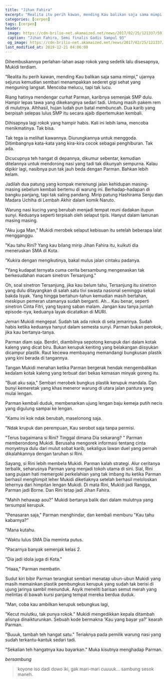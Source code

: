 ```yaml
---
title: "Jihan Fahira"
excerpt: "Realita itu perih kawan, mending Kau balikan saja sama mimpi."
categories: [cerpen]
tags: [cerpen]
header:
 image: https://cdn-brilio-net.akamaized.net/news/2017/02/25/121337/591626-jihan-fahiraa.jpg
 caption: "Jihan Fahira, Semi finalis Gadis Sampul 93"
 og_image: https://cdn-brilio-net.akamaized.net/news/2017/02/25/121337/591626-jihan-fahiraa.jpg
last_modified_at: 2019-12-21 04:06:00
---
```

Dihembuskannya perlahan-lahan asap rokok yang sedetik lalu disesapnya, Mukidi terdiam.

"Realita itu perih kawan, mending Kau balikan saja sama mimpi," ujarnya sejurus kemudian sembari menampakkan sederet gigi sehat yang menguning langsat. Mencoba melucu, tapi tak lucu.

Riang hatinya mendengar curhat Parman, karibnya semenjak SMP dulu. Hampir lepas tawa yang dikekangnya sedari tadi. Untung masih pakem rem di mulutnya. Alhhasil, hujan ludah pun batal membuncah. Dua karib yang berpisah selepas lulus SMP itu secara ajaib dipertemukan kembali.

Dihisapnya lagi rokok yang hampir habis. Kali ini lebih lama, mencoba menikmatinya. Tak bisa.

Tak tega ia melihat kawannya. Diurungkannya untuk menggoda. Ditimbangnya kata-kata yang kira-kira cocok sebagai penghiburan. Tak ada.

Dicucupnya teh hangat di depannya, dikumur sebentar, kemudian ditelannya untuk mendorong nasi yang tadi tak dikunyah sempurna. Kalau dipikir lagi, nasibnya pun tak jauh beda dengan Parman. Bahkan lebih kelam.

Jadilah dua patung yang kompak merenungi jalan kehidupan masing-masing sebelum kembali bertemu di warung ini. Berhadap-hadapan di bangku panjang, tapi tak saling pandang. Mirip patung Hashirama Senju dan Madara Uchiha di Lembah Akhir dalam komik Naruto.

Warung nasi kucing yang berubah menjadi tempat reuni dadakan itupun sunyi. Keduanya seperti terpisah oleh selaput tipis. Hanyut dalam lamunan masing masing.

"Aku juga Man," Mukidi merobek selaput kebisuan itu setelah beberapa lalat mengganggu.

"Kau tahu Rini? Yang kau bilang mirip Jihan Fahira itu, kuikuti dia meneruskan SMA di Kota.

"Kukira dengan mengikutinya, bakal mulus jalan cintaku padanya.

"Yang kudapat ternyata cuma cerita bersambung mengenaskan tak berkesudahan macam sinetron Tersanjung."

Oh, soal sinetron Tersanjung, jika kau belum tahu, Tersanjung itu sinetron yang dulu ditayangkan di salah satu tivi swasta nasional seminggu sekali bakda Isyak. Yang hingga bertahun-tahun kemudian masih bertahan, meskipun pemeran utamanya sudah berganti. Ah... Kau benar, seperti sinetron Cinta Fitri, yang tayang saban malam. Jangan kau tanya jumlah episode-nya, keduanya layak dicatatkan di MURI.

Jemari Mukidi mengepal. Sudah tak ada rokok di sela jemarinya. Sudah habis ketika keduanya hanyut dalam semesta sunyi. Parman bukan perokok, jika kau bertanya-tanya.

Parman diam saja. Berdiri, diambilnya sepotong kerupuk dari dalam kotak kaleng yang dicat biru. Bukan kerupuk keriting yang belakangan diisyukan dicampur plastik. Raut kecewa membayang memandangi bungkusan plastik yang kini berada di tangannya.

Tangan Mukidi menahan ketika Parman bergerak hendak mengembalikan kedalam kotak kaleng yang terbuat dari bekas kemasan minyak goreng itu.

"Buat aku saja," Sembari merobek bungkus plastik kerupuk mandala. Dan bunyi kemeretak yang khas meneror warung di utara jalan pantura yang mulai lengan.

Parman kembali duduk, membenarkan ujung lengan baju kemeja putih necis yang digulung sampai ke lengan. 

"Kamu ini kok ndak berubah, maselonong saja.

"Ndak krupuk dan perempuan, Kau serobot saja tanpa permisi.

"Terus bagaimana si Rini? Tinggal dimana Dia sekarang? " Parman memberondong Mukidi. Berusaha mengorek informasi tentang cinta monyetnya dulu dari mulut sobat karib, sekaligus lawan duel yang pernah dikalahkannya dengan taruhan si Rini.

Sayang, si Rini lebih membela Mukidi. Parman kalah strategi. Alur ceritanya terbalik, seharusnya Parman yang menjadi tokoh utama di sini. Sial, Rini sang pujaan hati memergoki perkelahian yang tak imbang itu ketika Parman berhasil menghimpit leher Mukidi diketiaknya setelah berhasil meloloskan lehernya dari himpitan lengan Mukidi. Di mata Rini, Mukidi jadi Rangga, Parman jadi Borne. Dan Rini tetap jadi Jihan Fahira.

"Mahih hehawap aou?" Mukidi bertanya balik dari dalam mulutnya yang tersumpal kerupuk.

"Penasaran saja," Parman menghindar, dan kembali memburu "Kau tahu kabarnya?"

"Mana kutahu.

"Waktu lulus SMA Dia meminta putus.

"Pacarnya banyak semenjak kelas 2.

"Dia jadi idola juga di Kota."

"Haaa," Parman membatin.

Sudut kiri bibir Parman terangkat sembari menatap ubun-ubun Mukidi yang masih memainkan plastik pembungkus kerupuk yang sudah tak berisi di ujung jarinya sambil menunduk. Asyik meneliti barisan semut merah yang melintas di bawah kursi panjang tempat mereka berdua duduk.

"Man, coba kau ambilkan kerupuk sebungkus lagi,

"Kecut mulutku, tak punya rokok." Mukidi mengedikkan kepala ditambah alisnya dinaikturunkan. Sebuah kode bermakna 'Kau yang bayar ya?' kearah Parman.

"Buuuk, tambah teh hangat satu." Teriaknya pada pemilik warung nasi yang sudah terkantu-kantuk sedari tadi.

"Sekalian teh hangatnya kau bayarkan." Muka kisutnya menghadap Parman.

_bersambung_
> koyone iso dadi dowo iki, gak mari-mari cuuuuk... sambung sesok maneh.
